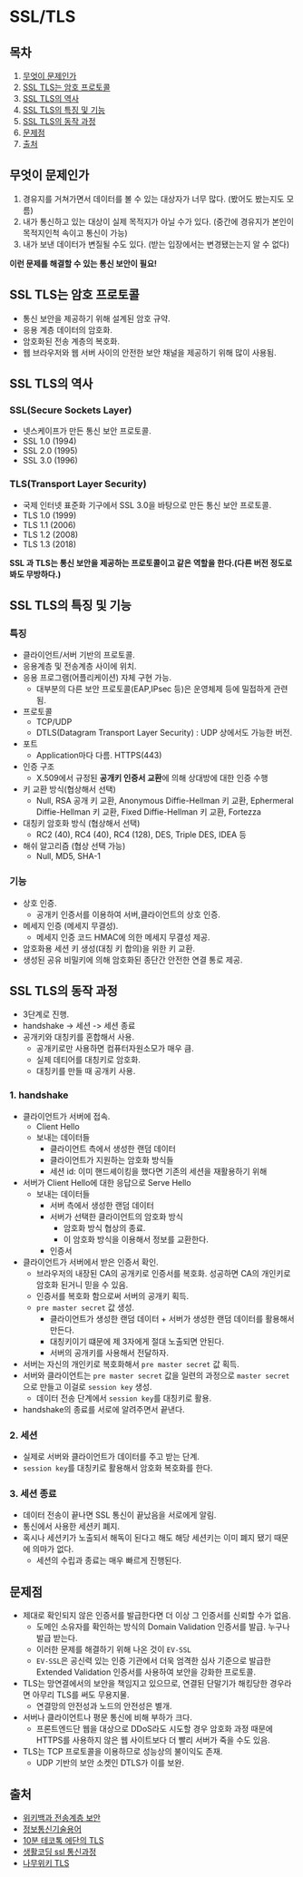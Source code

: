 # SSL/TLS

## 목차

1. [무엇이 문제인가](#무엇이-문제인가)
2. [SSL TLS는 암호 프로토콜](#ssl-tls는-암호-프로토콜)
3. [SSL TLS의 역사](#ssl-tls의-역사)
4. [SSL TLS의 특징 및 기능](#ssl-tls의-특징-및-기능)
5. [SSL TLS의 동작 과정](#ssl-tls의-동작-과정)
6. [문제점](#문제점)
7. [출처](#출처)

## 무엇이 문제인가

1. 경유지를 거쳐가면서 데이터를 볼 수 있는 대상자가 너무 많다. (봤어도 봤는지도 모름)
2. 내가 통신하고 있는 대상이 실제 목적지가 아닐 수가 있다. (중간에 경유지가 본인이 목적지인척 속이고 통신이 가능)
3. 내가 보낸 데이터가 변질될 수도 있다. (받는 입장에서는 변경됐는는지 알 수 없다)

**이런 문제를 해결할 수 있는 통신 보안이 필요!**

## SSL TLS는 암호 프로토콜

- 통신 보안을 제공하기 위해 설계된 암호 규약.
- 응용 계층 데이터의 암호화.
- 암호화된 전송 계층의 복호화.
- 웹 브라우저와 웹 서버 사이의 안전한 보안 채널을 제공하기 위해 많이 사용됨.

## SSL TLS의 역사

### SSL(Secure Sockets Layer)

- 넷스케이프가 만든 통신 보안 프로토콜.
- SSL 1.0 (1994)
- SSL 2.0 (1995)
- SSL 3.0 (1996)

### TLS(Transport Layer Security)

- 국제 인터넷 표준화 기구에서 SSL 3.0을 바탕으로 만든 통신 보안 프로토콜.
- TLS 1.0 (1999)
- TLS 1.1 (2006)
- TLS 1.2 (2008)
- TLS 1.3 (2018)

**SSL 과 TLS는 통신 보안을 제공하는 프로토콜이고 같은 역할을 한다.(다른 버전 정도로 봐도 무방하다.)**

## SSL TLS의 특징 및 기능

### 특징

- 클라이언트/서버 기반의 프로토콜.
- 응용계층 및 전송계층 사이에 위치.
- 응용 프로그램(어플리케이션) 자체 구현 가능.
  - 대부분의 다른 보안 프로토콜(EAP,IPsec 등)은 운영체제 등에 밀접하게 관련됨.
- 프로토콜
  - TCP/UDP
  - DTLS(Datagram Transport Layer Security) : UDP 상에서도 가능한 버전.
- 포트
  - Application마다 다름. HTTPS(443)
- 인증 구조
  - X.509에서 규정된 **공개키 인증서 교환**에 의해 상대방에 대한 인증 수행
- 키 교환 방식(협상해서 선택)
  - Null, RSA 공개 키 교환, Anonymous Diffie-Hellman 키 교환, Ephermeral Diffie-Hellman 키 교환, Fixed Diffie-Hellman 키 교환, Fortezza
- 대칭키 암호화 방식 (협상해서 선택)
  - RC2 (40), RC4 (40), RC4 (128), DES, Triple DES, IDEA 등
- 해쉬 알고리즘 (협상 선택 가능)
  - Null, MD5, SHA-1

### 기능

- 상호 인증.
  - 공개키 인증서를 이용하여 서버,클라이언트의 상호 인증.
- 메세지 인증 (메세지 무결성).
  - 메세지 인증 코드 HMAC에 의한 메세지 무결성 제공.
- 암호화용 세션 키 생성(대칭 키 합의)을 위한 키 교환.
- 생성된 공유 비밀키에 의해 암호화된 종단간 안전한 연결 통로 제공.

## SSL TLS의 동작 과정

- 3단계로 진행.
- handshake -> 세션 -> 세션 종료
- 공개키와 대칭키를 혼합해서 사용.
  - 공개키로만 사용하면 컴퓨터자원소모가 매우 큼.
  - 실제 데티어를 대칭키로 암호화.
  - 대칭키를 만들 때 공개키 사용.

### 1. handshake

- 클라이언트가 서버에 접속.
  - Client Hello
  - 보내는 데이터들
    - 클라이언트 측에서 생성한 랜덤 데이터
    - 클라이언트가 지원하는 암호화 방식들
    - 세션 id: 이미 핸드셰이킹을 했다면 기존의 세션을 재활용하기 위해
- 서버가 Client Hello에 대한 응답으로 Serve Hello
  - 보내는 데이터들
    - 서버 측에서 생성한 랜덤 데이터
    - 서버가 선택한 클라이언트의 암호화 방식
      - 암호화 방식 협상의 종료.
      - 이 암호화 방식을 이용해서 정보를 교환한다.
    - 인증서
- 클라이언트가 서버에서 받은 인증서 확인.
  - 브라우저의 내장된 CA의 공개키로 인증서를 복호화. 성공하면 CA의 개인키로 암호화 된거니 믿을 수 있음.
  - 인증서를 복호화 함으로써 서버의 공개키 획득.
  - `pre master secret` 값 생성.
    - 클라이언트가 생성한 랜덤 데이터 + 서버가 생성한 랜덤 데이터를 활용해서 만든다.
    - 대칭키이기 떄문에 제 3자에게 절대 노출되면 안된다.
    - 서버의 공개키를 사용해서 전달하자.
- 서버는 자신의 개인키로 복호화해서 `pre master secret` 값 획득.
- 서버와 클라이언트는 `pre master secret` 값을 일련의 과정으로 `master secret`으로 만들고 이걸로 `session key` 생성.
  - 데이터 전송 단계에서 `session key`를 대칭키로 활용.
- handshake의 종료를 서로에 알려주면서 끝낸다.

### 2. 세션

- 실제로 서버와 클라이언트가 데이터를 주고 받는 단계.
- `session key`를 대칭키로 활용해서 암호화 복호화를 한다.

### 3. 세션 종료

- 데이터 전송이 끝나면 SSL 통신이 끝났음을 서로에게 알림.
- 통신에서 사용한 세션키 폐지.
- 혹시나 세션키가 노출되서 해독이 된다고 해도 해당 세션키는 이미 폐지 됐기 때문에 의마가 없다.
  - 세션의 수립과 종료는 매우 빠르게 진행된다.

## 문제점

- 제대로 확인되지 않은 인증서를 발급한다면 더 이상 그 인증서를 신뢰할 수가 없음.
  - 도메인 소유자를 확인하는 방식의 Domain Validation 인증서를 발급. 누구나 발급 받는다.
  - 이러한 문제를 해결하기 위해 나온 것이 `EV-SSL`
  - `EV-SSL`은 공신력 있는 인증 기관에서 더욱 엄격한 심사 기준으로 발급한 Extended Validation 인증서를 사용하여 보안을 강화한 프로토콜.
- TLS는 망연결에서의 보안을 책임지고 있으므로, 연결된 단말기가 해킹당한 경우라면 아무리 TLS를 써도 무용지물.
  - 연결망의 안전성과 노드의 안전성은 별개.
- 서버나 클라이언트나 평문 통신에 비해 부하가 크다.
  - 프론트엔드단 웹을 대상으로 DDoS라도 시도할 경우 암호화 과정 때문에 HTTPS를 사용하지 않은 웹 사이트보다 더 빨리 서버가 죽을 수도 있음.
- TLS는 TCP 프로토콜을 이용하므로 성능상의 불이익도 존재.
  - UDP 기반의 보안 소켓인 DTLS가 이를 보완.

## 출처

- [위키백과 전송계층 보안](https://ko.wikipedia.org/wiki/%EC%A0%84%EC%86%A1_%EA%B3%84%EC%B8%B5_%EB%B3%B4%EC%95%88#cite_note-3)
- [정보통신기술용어](http://www.ktword.co.kr/test/view/view.php?m_temp1=1957)
- [10분 테코톡 에단의 TLS](https://www.youtube.com/watch?v=EPcQqkqqouk)
- [생활코딩 ssl 통신과정](https://youtu.be/8R0FUF_t_zk)
- [나무위키 TLS](https://namu.wiki/w/TLS)
